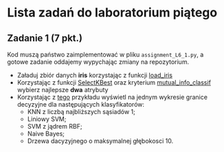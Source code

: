 # Lista zadań do laboratorium piątego

## Zadanie 1 (7 pkt.)

Kod muszą państwo zaimplementować w pliku `assignment_L6_1.py`, a gotowe zadanie oddajemy wypychając zmiany na repozytorium.

+ Załaduj zbiór danych __iris__ korzystając z funkcji [load_iris](http://scikit-learn.org/stable/modules/generated/sklearn.datasets.load_iris.html)
+ Korzystając z funkcji [SelectKBest](http://scikit-learn.org/stable/modules/generated/sklearn.feature_selection.SelectKBest.html) oraz kryterium [mutual_info_classif](http://scikit-learn.org/stable/modules/generated/sklearn.feature_selection.mutual_info_classif.html#sklearn.feature_selection.mutual_info_classif) wybierz najlepsze __dwa__ atrybuty 
+ Korzystając z [tego](http://scikit-learn.org/stable/auto_examples/ensemble/plot_voting_decision_regions.html) przykładu wyświetl na jednym wykresie granice decyzyjne dla następujących klasyfikatorów:
	+ KNN z liczbą najbliższych sąsiadów 1;
	+ Liniowy SVM;
	+ SVM z jądrem RBF;
	+ Naive Bayes;
	+ Drzewa dacyzyjnego o maksymalnej głębokosci 10.
   

